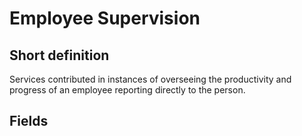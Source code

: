 # Employee Supervision
## Short definition
Services contributed in instances of overseeing the productivity and progress of an employee reporting directly to the person.
## Fields
